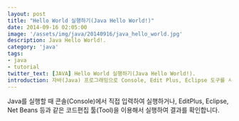 ```yaml
---
layout: post
title: "Hello World 실행하기(Java Hello World!)"
date: 2014-09-16 02:05:00
image: '/assets/img/java/20140916/java_hello_world.jpg'
description: Java Hello World!.
category: 'java'
tags:
- java
- tutorial
twitter_text: [JAVA] Hello World 실행하기(Java Hello World!).
introduction: 자바(Java) 프로그래밍으로 Console, Edit Plus, Eclipse 도구를 사용해 Hello World를 실행하는 방법을 설명합니다.
---
```


Java를 실행할 때 콘솔(Console)에서 직접 입력하여 실행하거나, EditPlus, Eclipse, Net Beans 등과 같은 코드편집 툴(Tool)을 이용해서 실행하여 결과를 확인합니다.

